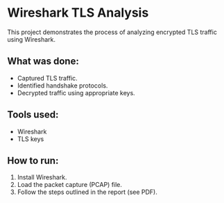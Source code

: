 # Wireshark TLS Analysis

This project demonstrates the process of analyzing encrypted TLS traffic using Wireshark.

## What was done:
- Captured TLS traffic.
- Identified handshake protocols.
- Decrypted traffic using appropriate keys.

## Tools used:
- Wireshark
- TLS keys

## How to run:
1. Install Wireshark.
2. Load the packet capture (PCAP) file.
3. Follow the steps outlined in the report (see PDF).
